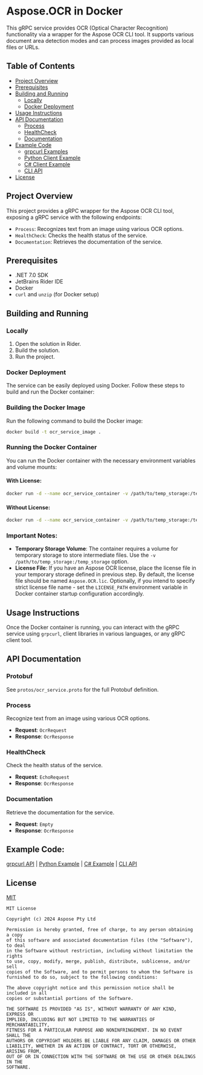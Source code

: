 # Aspose.OCR in Docker

This gRPC service provides OCR (Optical Character Recognition) functionality via a wrapper for the Aspose OCR CLI tool. It supports various document area detection modes and can process images provided as local files or URLs.

## Table of Contents
- [Project Overview](#project-overview)
- [Prerequisites](#prerequisites)
- [Building and Running](#building-and-running)
  - [Locally](#locally)
  - [Docker Deployment](#docker-deployment)
- [Usage Instructions](#usage-instructions)
- [API Documentation](#api-documentation)
   - [Process](#process)
   - [HealthCheck](#healthcheck)
   - [Documentation](#documentation)
- [Example Code](#example-code)
   - [grpcurl Examples](Doc/gRPCurl_API.MD)
   - [Python Client Example](Doc/Python_Example.MD)
   - [C# Client Example](Doc/CS_Example.MD)
   - [CLI API](https://releases.aspose.app/ocr/on-premises/)
- [License](#license)

## Project Overview

This project provides a gRPC wrapper for the Aspose OCR CLI tool, exposing a gRPC service with the following endpoints:
- `Process`: Recognizes text from an image using various OCR options.
- `HealthCheck`: Checks the health status of the service.
- `Documentation`: Retrieves the documentation of the service.

## Prerequisites

- .NET 7.0 SDK
- JetBrains Rider IDE
- Docker
- `curl` and `unzip` (for Docker setup)

## Building and Running

### Locally

1. Open the solution in Rider.
2. Build the solution.
3. Run the project.

### Docker Deployment

The service can be easily deployed using Docker. Follow these steps to build and run the Docker container:

### Building the Docker Image

Run the following command to build the Docker image:

```sh
docker build -t ocr_service_image .
```

### Running the Docker Container

You can run the Docker container with the necessary environment variables and volume mounts:

#### With License:

```sh
docker run -d --name ocr_service_container -v /path/to/temp_storage:/temp_storage -e LICENSE_PATH=/temp_storage/Aspose.OCR.lic -e TEMPORARY_STORAGE=/temp_storage ocr_service_image
```

#### Without License:

```sh
docker run -d --name ocr_service_container -v /path/to/temp_storage:/temp_storage -e TEMPORARY_STORAGE=/temp_storage ocr_service_image
```

### Important Notes:

- **Temporary Storage Volume**: The container requires a volume for temporary storage to store intermediate files. Use the `-v /path/to/temp_storage:/temp_storage` option.
- **License File**: If you have an Aspose OCR license, place the license file in your temporary storage defined in previous step. By default, the license file should be named `Aspose.OCR.lic`. Optionally, if you intend to specify strict license file name - set the `LICENSE_PATH` environment variable in Docker container startup configuration accordingly.

## Usage Instructions

Once the Docker container is running, you can interact with the gRPC service using `grpcurl`, client libraries in various languages, or any gRPC client tool.

## API Documentation

### Protobuf

See `protos/ocr_service.proto` for the full Protobuf definition.

### Process

Recognize text from an image using various OCR options.

- **Request**: `OcrRequest`
- **Response**: `OcrResponse`

### HealthCheck

Check the health status of the service.

- **Request**: `EchoRequest`
- **Response**: `OcrResponse`

### Documentation

Retrieve the documentation for the service.

- **Request**: `Empty`
- **Response**: `OcrResponse`

## Example Code:
[grpcurl API](Doc/gRPCurl_API.MD) | [Python Example](Doc/Python_Example.MD) | [C# Example](Doc/CS_Example.MD) | [CLI API](https://releases.aspose.app/ocr/on-premises/)

## License

[MIT](LICENSE)
```
MIT License

Copyright (c) 2024 Aspose Pty Ltd

Permission is hereby granted, free of charge, to any person obtaining a copy
of this software and associated documentation files (the "Software"), to deal
in the Software without restriction, including without limitation the rights
to use, copy, modify, merge, publish, distribute, sublicense, and/or sell
copies of the Software, and to permit persons to whom the Software is
furnished to do so, subject to the following conditions:

The above copyright notice and this permission notice shall be included in all
copies or substantial portions of the Software.

THE SOFTWARE IS PROVIDED "AS IS", WITHOUT WARRANTY OF ANY KIND, EXPRESS OR
IMPLIED, INCLUDING BUT NOT LIMITED TO THE WARRANTIES OF MERCHANTABILITY,
FITNESS FOR A PARTICULAR PURPOSE AND NONINFRINGEMENT. IN NO EVENT SHALL THE
AUTHORS OR COPYRIGHT HOLDERS BE LIABLE FOR ANY CLAIM, DAMAGES OR OTHER
LIABILITY, WHETHER IN AN ACTION OF CONTRACT, TORT OR OTHERWISE, ARISING FROM,
OUT OF OR IN CONNECTION WITH THE SOFTWARE OR THE USE OR OTHER DEALINGS IN THE
SOFTWARE.
```